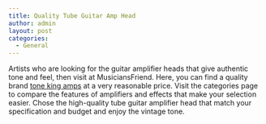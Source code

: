 ```yaml
---
title: Quality Tube Guitar Amp Head
author: admin
layout: post
categories:
  - General
---
```

Artists who are looking for the guitar amplifier heads that give authentic tone and feel, then visit at MusiciansFriend. Here, you can find a quality brand <a href="http://www.musiciansfriend.com/amplifiers-effects/tone-king">tone king amps</a> at a very reasonable price. Visit the categories page to compare the features of amplifiers and effects that make your selection easier. Chose the high-quality tube guitar amplifier head that match your specification and budget and enjoy the vintage tone. 
